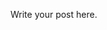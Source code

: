 <!--
.. title: Lecture 21-14 Invasive Species 1
.. slug: lecture-21-14-invasive-species-1
.. date: 2021-10-06 12:45:00 UTC+10:00
.. tags: lecture
.. category:
.. link:
.. description:
.. type: text
-->

Write your post here.
